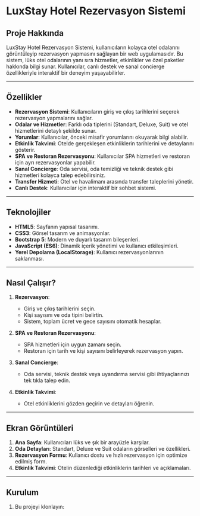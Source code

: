 # LuxStay Hotel Rezervasyon Sistemi

## Proje Hakkında
LuxStay Hotel Rezervasyon Sistemi, kullanıcıların kolayca otel odalarını görüntüleyip rezervasyon yapmasını sağlayan bir web uygulamasıdır. Bu sistem, lüks otel odalarının yanı sıra hizmetler, etkinlikler ve özel paketler hakkında bilgi sunar. Kullanıcılar, canlı destek ve sanal concierge özellikleriyle interaktif bir deneyim yaşayabilirler.

---

## Özellikler
- **Rezervasyon Sistemi**: Kullanıcıların giriş ve çıkış tarihlerini seçerek rezervasyon yapmalarını sağlar.
- **Odalar ve Hizmetler**: Farklı oda tiplerini (Standart, Deluxe, Suit) ve otel hizmetlerini detaylı şekilde sunar.
- **Yorumlar**: Kullanıcılar, önceki misafir yorumlarını okuyarak bilgi alabilir.
- **Etkinlik Takvimi**: Otelde gerçekleşen etkinliklerin tarihlerini ve detaylarını gösterir.
- **SPA ve Restoran Rezervasyonu**: Kullanıcılar SPA hizmetleri ve restoran için ayrı rezervasyonlar yapabilir.
- **Sanal Concierge**: Oda servisi, oda temizliği ve teknik destek gibi hizmetleri kolayca talep edebilirsiniz.
- **Transfer Hizmeti**: Otel ve havalimanı arasında transfer taleplerini yönetir.
- **Canlı Destek**: Kullanıcılar için interaktif bir sohbet sistemi.

---

## Teknolojiler
- **HTML5**: Sayfanın yapısal tasarımı.
- **CSS3**: Görsel tasarım ve animasyonlar.
- **Bootstrap 5**: Modern ve duyarlı tasarım bileşenleri.
- **JavaScript (ES6)**: Dinamik içerik yönetimi ve kullanıcı etkileşimleri.
- **Yerel Depolama (LocalStorage)**: Kullanıcı rezervasyonlarının saklanması.

---

## Nasıl Çalışır?
1. **Rezervasyon**:
   - Giriş ve çıkış tarihlerini seçin.
   - Kişi sayısını ve oda tipini belirtin.
   - Sistem, toplam ücret ve gece sayısını otomatik hesaplar.

2. **SPA ve Restoran Rezervasyonu**:
   - SPA hizmetleri için uygun zamanı seçin.
   - Restoran için tarih ve kişi sayısını belirleyerek rezervasyon yapın.

3. **Sanal Concierge**:
   - Oda servisi, teknik destek veya uyandırma servisi gibi ihtiyaçlarınızı tek tıkla talep edin.

4. **Etkinlik Takvimi**:
   - Otel etkinliklerini gözden geçirin ve detayları öğrenin.

---

## Ekran Görüntüleri
1. **Ana Sayfa**: Kullanıcıları lüks ve şık bir arayüzle karşılar.
2. **Oda Detayları**: Standart, Deluxe ve Suit odaların görselleri ve özellikleri.
3. **Rezervasyon Formu**: Kullanıcı dostu ve hızlı rezervasyon için optimize edilmiş form.
4. **Etkinlik Takvimi**: Otelin düzenlediği etkinliklerin tarihleri ve açıklamaları.

---

## Kurulum
1. Bu projeyi klonlayın:
   ```bash

